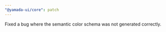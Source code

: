 ```yaml
---
"@yamada-ui/core": patch
---
```


Fixed a bug where the semantic color schema was not generated correctly.
